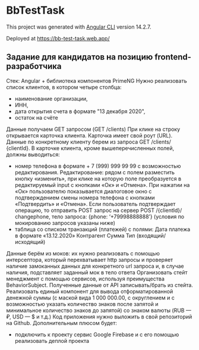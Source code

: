 # BbTestTask

This project was generated with [Angular CLI](https://github.com/angular/angular-cli) version 14.2.7.

Deployed at https://bb-test-task.web.app/

## Задание для кандидатов на позицию frontend-разработчика

Стек: Angular + библиотека компонентов PrimeNG Нужно реализовать список клиентов, в котором четыре столбца:

- наименование организации,
- ИНН,
- дата открытия счета в формате "13 декабря 2020",
- остаток на счёте

Данные получаем GET запросом (GET /clients)
При клике на строку открывается карточка клиента. Карточка имеет свой роут
(URL). Данные по конкретному клиенту берем из запроса GET /clients/ {clientId}. В карточке клиента, кроме
вышеперечисленных полей, должны выводиться:

- номер телефона в формате + 7 (999) 999 99 99 с возможностью редактирования. Редактирование: рядом с полем разместить
  кнопку «изменить», при клике на которую поле преобразуется в редактируемый input с кнопками «Ок» и «Отмена». При
  нажатии на «Ок» пользователю показывается диалоговое окно с подтверждением смены номера телефона с кнопками
  «Подтвердить» и «Отмена». Если пользователь подтверждает операцию, то отправить POST запрос на сервер POST
  /{clientId}/ changephone, тело запроса: {phone: ‘+79998888888’} (условия по мокированию запросов указаны ниже)
- таблица со списком транзакций (платежей) с полями:
  Дата платежа в формате «13.12.2020» Контрагент Сумма Тип (входящий/исходящий)

Данные берём из моков: их нужно реализовать с помощью интерсептора, который перехватывает http запросы и проверяет
наличие замоканных данных для конкретного url запроса и, в случае наличия, подставляет заданный мок в тело ответа
Организовать стейт менеджмент с помощью сервисов, используя преимущества BehaviorSubject. Полученные данные от API
записывать/брать из стейта. Реализовать единый компонент для вывода отформатированной денежной суммы (с маской вида 1
000 000.00, с округлением и с возможностью указать количество знаков после запятой и минимальное количество знаков до
запятой) со знаком валюты (RUB — ₽, USD — $ и т.д.)
Код приложения нужно выложить в свой репозиторий на Github. Дополнительным плюсом будет:

- подключить к проекту сервис Google Firebase и с его помощью реализовать деплой проекта
